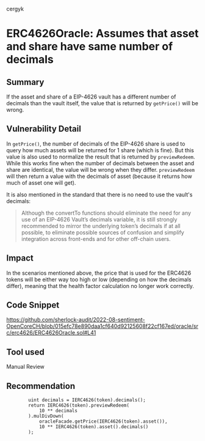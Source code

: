cergyk
# ERC4626Oracle: Assumes that asset and share have same number of decimals

## Summary
If the asset and share of a EIP-4626 vault has a different number of decimals than the vault itself, the value that is returned by `getPrice()` will be wrong.

## Vulnerability Detail
In `getPrice()`, the number of decimals of the EIP-4626 share is used to query how much assets will be returned for 1 share (which is fine). But this value is also used to normalize the result that is returned by `previewRedeem`. While this works fine when the number of decimals between the asset and share are identical, the value will be wrong when they differ. `previewRedeem` will then return a value with the decimals of asset (because it returns how much of asset one will get).

It is also mentioned in the standard that there is no need to use the vault's decimals:
> Although the convertTo functions should eliminate the need for any use of an EIP-4626 Vault’s decimals variable, it is still strongly recommended to mirror the underlying token’s decimals if at all possible, to eliminate possible sources of confusion and simplify integration across front-ends and for other off-chain users.

## Impact
In the scenarios mentioned above, the price that is used for the ERC4626 tokens will be either way too high or low (depending on how the decimals differ), meaning that the health factor calculation no longer work correctly.

## Code Snippet
https://github.com/sherlock-audit/2022-08-sentiment-OpenCoreCH/blob/015efc78e890daa1cf640d92125608f22cf167ed/oracle/src/erc4626/ERC4626Oracle.sol#L41

## Tool used

Manual Review

## Recommendation
```
        uint decimals = IERC4626(token).decimals();
        return IERC4626(token).previewRedeem(
            10 ** decimals
        ).mulDivDown(
            oracleFacade.getPrice(IERC4626(token).asset()),
            10 ** IERC4626(token).asset().decimals()
        );
```